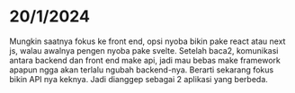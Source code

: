 # 20/1/2024

Mungkin saatnya fokus ke front end, opsi nyoba bikin pake react atau next js, walau awalnya pengen nyoba pake svelte. Setelah baca2, komunikasi antara backend dan front end make api, jadi mau bebas make framework apapun ngga akan terlalu ngubah backend-nya. Berarti sekarang fokus bikin API nya keknya. Jadi dianggep sebagai 2 aplikasi yang berbeda.